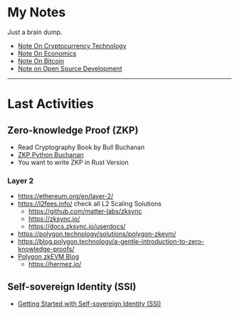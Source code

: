# My Notes

Just a brain dump.



- [Note On Cryptocurrency Technology](https://github.com/Cryptolibertarian-id/Notes/blob/main/Notes-On-Cryptocurrency.md)
- [Note On Economics](https://github.com/Cryptolibertarian-id/Notes/blob/main/Notes-On-Economics.md)
- [Note On Bitcoin](https://github.com/Cryptolibertarian-id/Notes/blob/main/Notes-On-Bitcoins.md)
- [Note on Open Source Development](https://ethereumjs.readthedocs.io/en/latest/technical.html#releases)



---



# Last Activities



## Zero-knowledge Proof (ZKP)

- Read Cryptography Book by Bull Buchanan
- [ZKP Python Buchanan](https://asecuritysite.com/encryption/z) 
- You want to write ZKP in Rust Version



### Layer 2

- https://ethereum.org/en/layer-2/
- https://l2fees.info/ check all L2 Scaling Solutions
  - https://github.com/matter-labs/zksync
  - https://zksync.io/
  - https://docs.zksync.io/userdocs/
- https://polygon.technology/solutions/polygon-zkevm/
- https://blog.polygon.technology/a-gentle-introduction-to-zero-knowledge-proofs/
- [Polygon zkEVM Blog](https://blog.polygon.technology/category/polygon-zk/)
  - https://hermez.io/



## Self-sovereign Identity (SSI)

- [Getting Started with Self-sovereign Identity (SSI)](https://damienbod.com/2021/03/29/getting-started-with-self-sovereign-identity-ssi/)